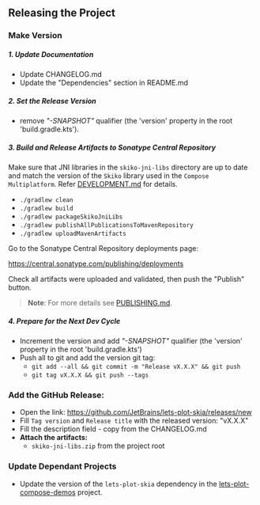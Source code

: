 ## Releasing the Project

### Make Version

##### 1. Update Documentation

- Update CHANGELOG.md
- Update the "Dependencies" section in README.md

##### 2. Set the Release Version

- remove _"-SNAPSHOT"_ qualifier (the 'version' property in the root 'build.gradle.kts').

##### 3. Build and Release Artifacts to Sonatype Central Repository

Make sure that JNI libraries in the `skiko-jni-libs` directory are up to date and 
match the version of the `Skiko` library used in the `Compose Multiplatform`. Refer [DEVELOPMENT.md](DEVELOPMENT.md) for details.

- `./gradlew clean`
- `./gradlew build`
- `./gradlew packageSkikoJniLibs`
- `./gradlew publishAllPublicationsToMavenRepository`
- `./gradlew uploadMavenArtifacts`

Go to the Sonatype Central Repository deployments page:

https://central.sonatype.com/publishing/deployments

Check all artifacts were uploaded and validated, then push the "Publish" button.

> **Note**: For more details see [PUBLISHING.md](PUBLISHING.md).

##### 4. Prepare for the Next Dev Cycle

- Increment the version and add _"-SNAPSHOT"_ qualifier (the 'version' property in the root 'build.gradle.kts')
- Push all to git and add the version git tag:
    - `git add --all && git commit -m "Release vX.X.X" && git push`
    - `git tag vX.X.X && git push --tags`

### Add the GitHub Release:
 
 * Open the link: https://github.com/JetBrains/lets-plot-skia/releases/new
 * Fill `Tag version` and `Release title` with the released version: "vX.X.X"
 * Fill the description field - copy from the CHANGELOG.md
 * **Attach the artifacts:**
   - `skiko-jni-libs.zip` from the project root


### Update Dependant Projects 

- Update the version of the `lets-plot-skia` dependency in the [lets-plot-compose-demos](https://github.com/JetBrains/lets-plot-compose-demos) project.
